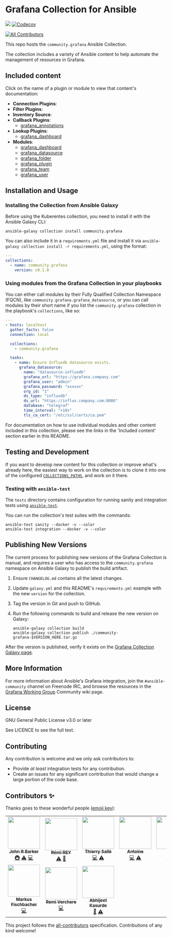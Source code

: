 # Grafana Collection for Ansible

![](https://github.com/ansible-collections/grafana/workflows/CI/badge.svg?branch=master)
[![Codecov](https://img.shields.io/codecov/c/github/ansible-collections/grafana)](https://codecov.io/gh/ansible-collections/grafana)
<!-- ALL-CONTRIBUTORS-BADGE:START - Do not remove or modify this section -->
[![All Contributors](https://img.shields.io/badge/all_contributors-10-orange.svg?style=flat-square)](#contributors-)
<!-- ALL-CONTRIBUTORS-BADGE:END --> 

This repo hosts the `community.grafana` Ansible Collection.

The collection includes a variety of Ansible content to help automate the management of resources in Grafana.

## Included content

Click on the name of a plugin or module to view that content's documentation:

  - **Connection Plugins**:
  - **Filter Plugins**:
  - **Inventory Source**:
  - **Callback Plugins**:
    - [grafana_annotations](#)
  - **Lookup Plugins**:
    - [grafana_dashboard](#)
  - **Modules**:
    - [grafana_dashboard](#)
    - [grafana_datasource](#)
    - [grafana_folder](#)
    - [grafana_plugin](#)
    - [grafana_team](#)
    - [grafana_user](#)

## Installation and Usage

### Installing the Collection from Ansible Galaxy

Before using the Kuberentes collection, you need to install it with the Ansible Galaxy CLI:

    ansible-galaxy collection install community.grafana

You can also include it in a `requirements.yml` file and install it via `ansible-galaxy collection install -r requirements.yml`, using the format:

```yaml
---
collections:
  - name: community.grafana
    version: v0.1.0
```

### Using modules from the Grafana Collection in your playbooks

You can either call modules by their Fully Qualified Collection Namespace (FQCN), like `community.grafana.grafana_datasource`, or you can call modules by their short name if you list the `community.grafana` collection in the playbook's `collections`, like so:

```yaml
---
- hosts: localhost
  gather_facts: false
  connection: local

  collections:
    - community.grafana

  tasks:
    - name: Ensure Influxdb datasource exists.
      grafana_datasource:
        name: "datasource-influxdb"
        grafana_url: "https://grafana.company.com"
        grafana_user: "admin"
        grafana_password: "xxxxxx"
        org_id: "1"
        ds_type: "influxdb"
        ds_url: "https://influx.company.com:8086"
        database: "telegraf"
        time_interval: ">10s"
        tls_ca_cert: "/etc/ssl/certs/ca.pem"
```

For documentation on how to use individual modules and other content included in this collection, please see the links in the 'Included content' section earlier in this README.

## Testing and Development

If you want to develop new content for this collection or improve what's already here, the easiest way to work on the collection is to clone it into one of the configured [`COLLECTIONS_PATHS`](https://docs.ansible.com/ansible/latest/reference_appendices/config.html#collections-paths), and work on it there.

### Testing with `ansible-test`

The `tests` directory contains configuration for running sanity and integration tests using [`ansible-test`](https://docs.ansible.com/ansible/latest/dev_guide/testing_integration.html).

You can run the collection's test suites with the commands:

    ansible-test sanity --docker -v --color
    ansible-test integration --docker -v --color

## Publishing New Versions

The current process for publishing new versions of the Grafana Collection is manual, and requires a user who has access to the `community.grafana` namespace on Ansible Galaxy to publish the build artifact.

  1. Ensure `CHANGELOG.md` contains all the latest changes.
  2. Update `galaxy.yml` and this README's `requirements.yml` example with the new `version` for the collection.
  3. Tag the version in Git and push to GitHub.
  4. Run the following commands to build and release the new version on Galaxy:

     ```
     ansible-galaxy collection build
     ansible-galaxy collection publish ./community-grafana-$VERSION_HERE.tar.gz
     ```

After the version is published, verify it exists on the [Grafana Collection Galaxy page](https://galaxy.ansible.com/community/grafana).

## More Information

For more information about Ansible's Grafana integration, join the `#ansible-community` channel on Freenode IRC, and browse the resources in the [Grafana Working Group](https://github.com/ansible/community/wiki/Grafana) Community wiki page.

## License

GNU General Public License v3.0 or later

See LICENCE to see the full text.

## Contributing

Any contribution is welcome and we only ask contributors to:
* Provide *at least* integration tests for any contribution.
* Create an issues for any significant contribution that would change a large portion of the code base.

## Contributors ✨

Thanks goes to these wonderful people ([emoji key](https://allcontributors.org/docs/en/emoji-key)):

<!-- ALL-CONTRIBUTORS-LIST:START - Do not remove or modify this section -->
<!-- prettier-ignore-start -->
<!-- markdownlint-disable -->
<table>
  <tr>
    <td align="center"><a href="https://github.com/gundalow"><img src="https://avatars1.githubusercontent.com/u/940557?v=4" width="100px;" alt=""/><br /><sub><b>John R Barker</b></sub></a><br /><a href="#infra-gundalow" title="Infrastructure (Hosting, Build-Tools, etc)">🚇</a> <a href="https://github.com/ansible-collections/grafana/commits?author=gundalow" title="Tests">⚠️</a> <a href="https://github.com/ansible-collections/grafana/commits?author=gundalow" title="Code">💻</a></td>
    <td align="center"><a href="https://github.com/rrey"><img src="https://avatars1.githubusercontent.com/u/2752379?v=4" width="100px;" alt=""/><br /><sub><b>Rémi REY</b></sub></a><br /><a href="https://github.com/ansible-collections/grafana/commits?author=rrey" title="Tests">⚠️</a> <a href="https://github.com/ansible-collections/grafana/commits?author=rrey" title="Documentation">📖</a></td>
    <td align="center"><a href="https://aperogeek.fr"><img src="https://avatars1.githubusercontent.com/u/1336359?v=4" width="100px;" alt=""/><br /><sub><b>Thierry Sallé</b></sub></a><br /><a href="https://github.com/ansible-collections/grafana/commits?author=seuf" title="Code">💻</a> <a href="https://github.com/ansible-collections/grafana/commits?author=seuf" title="Tests">⚠️</a></td>
    <td align="center"><a href="http://antoine.tanzil.li"><img src="https://avatars0.githubusercontent.com/u/1068018?v=4" width="100px;" alt=""/><br /><sub><b>Antoine</b></sub></a><br /><a href="https://github.com/ansible-collections/grafana/commits?author=Tailzip" title="Code">💻</a> <a href="https://github.com/ansible-collections/grafana/commits?author=Tailzip" title="Tests">⚠️</a></td>
    <td align="center"><a href="https://github.com/pomverte"><img src="https://avatars0.githubusercontent.com/u/695230?v=4" width="100px;" alt=""/><br /><sub><b>hvle</b></sub></a><br /><a href="https://github.com/ansible-collections/grafana/commits?author=pomverte" title="Code">💻</a> <a href="https://github.com/ansible-collections/grafana/commits?author=pomverte" title="Tests">⚠️</a></td>
    <td align="center"><a href="https://github.com/jual"><img src="https://avatars2.githubusercontent.com/u/4416541?v=4" width="100px;" alt=""/><br /><sub><b>jual</b></sub></a><br /><a href="https://github.com/ansible-collections/grafana/commits?author=jual" title="Code">💻</a> <a href="https://github.com/ansible-collections/grafana/commits?author=jual" title="Tests">⚠️</a></td>
    <td align="center"><a href="https://github.com/MCyprien"><img src="https://avatars2.githubusercontent.com/u/11160859?v=4" width="100px;" alt=""/><br /><sub><b>MCyprien</b></sub></a><br /><a href="https://github.com/ansible-collections/grafana/commits?author=MCyprien" title="Code">💻</a> <a href="https://github.com/ansible-collections/grafana/commits?author=MCyprien" title="Tests">⚠️</a></td>
  </tr>
  <tr>
    <td align="center"><a href="https://twitter.com/RealRockaut"><img src="https://avatars0.githubusercontent.com/u/453368?v=4" width="100px;" alt=""/><br /><sub><b>Markus Fischbacher</b></sub></a><br /><a href="https://github.com/ansible-collections/grafana/commits?author=rockaut" title="Code">💻</a></td>
    <td align="center"><a href="https://github.com/rverchere"><img src="https://avatars3.githubusercontent.com/u/232433?v=4" width="100px;" alt=""/><br /><sub><b>Remi Verchere</b></sub></a><br /><a href="https://github.com/ansible-collections/grafana/commits?author=rverchere" title="Code">💻</a></td>
    <td align="center"><a href="http://akasurde.github.io"><img src="https://avatars1.githubusercontent.com/u/633765?v=4" width="100px;" alt=""/><br /><sub><b>Abhijeet Kasurde</b></sub></a><br /><a href="https://github.com/ansible-collections/grafana/commits?author=Akasurde" title="Documentation">📖</a> <a href="https://github.com/ansible-collections/grafana/commits?author=Akasurde" title="Tests">⚠️</a></td>
  </tr>
</table>

<!-- markdownlint-enable -->
<!-- prettier-ignore-end -->
<!-- ALL-CONTRIBUTORS-LIST:END -->

This project follows the [all-contributors](https://github.com/all-contributors/all-contributors) specification. Contributions of any kind welcome!
